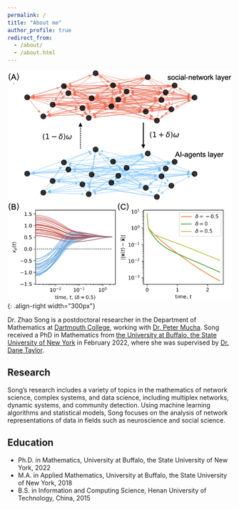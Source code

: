 ```yaml
---
permalink: /
title: "About me"
author_profile: true
redirect_from: 
  - /about/
  - /about.html
---
```

![behaviors_toy](/images/selectedwork1.jpeg){: .align-right width="300px"}


Dr. Zhao Song is a postdoctoral researcher in the Department of Mathematics at [Dartmouth College](https://home.dartmouth.edu/), working with [Dr. Peter Mucha](https://mucha.host.dartmouth.edu/). Song received a PhD in Mathematics from [the University at Buffalo, the State University of New York](https://www.buffalo.edu/) in February 2022, where she was supervised by [Dr. Dane Taylor](https://sites.google.com/site/danetaylorresearch/home?authuser=0).


Research
------
Song’s research includes a variety of topics in the mathematics of network science, complex systems, and data science, including multiplex networks, dynamic systems, and community detection. Using machine learning algorithms and statistical models, Song focuses on the analysis of network representations of data in fields such as neuroscience and social science.


Education
------
* Ph.D. in Mathematics, University at Buffalo, the State University of New York, 2022
* M.A. in Applied Mathematics, University at Buffalo, the State University of New York, 2018
* B.S. in Information and Computing Science, Henan University of Technology, China, 2015
